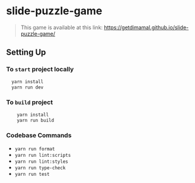 # slide-puzzle-game

> This game is available at this link: https://getdimamal.github.io/slide-puzzle-game/

## Setting Up

### To `start` project locally

```bash
  yarn install
  yarn run dev
```

### To `build` project

```bash
    yarn install
    yarn run build
```

### Codebase Commands

- `yarn run format`
- `yarn run lint:scripts`
- `yarn run lint:styles`
- `yarn run type-check`
- `yarn run test`
